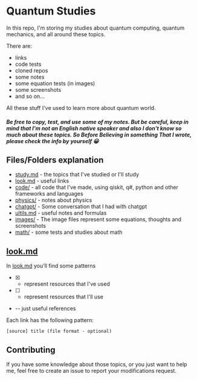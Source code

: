 # Quantum Studies

In this repo, I'm storing my studies about quantum computing, quantum mechanics, and all around these topics.


There are:

* links
* code tests
* cloned repos
* some notes
* some equation tests (in images)
* some screenshots
* and so on...

All these stuff I've used to learn more about quantum world.


##### *Be free to copy, test, and use some of my notes. But be careful, keep in mind that I'm not an English native speaker and also I don't know so much about these topics. So Before Believing in something That I wrote, please check the info by yourself 😀*


## Files/Folders explanation

* [study.md](./study.md) - the topics that I've studied or I'll study
* [look.md](./look.md) - useful links
* [code/](./code/) - all code that I've made, using qiskit, q#, python and other frameworks and languages
* [physics/](./physics/) - notes about physics
* [chatgpt/](./chatgpt/) - Some conversation that I had with chatgpt
* [ultils.md](./utils.md) - useful notes and formulas
* [images/](./images/) - The image files represent some equations, thoughts and screenshots
* [math/](./math/) - some tests and studies about math

## [look.md](./look.md)
In [look.md](./look.md) you'll find some patterns

* [X] - represent resources that I've used 
* [ ] - represent resources that I'll use
* -- just useful references

Each link has the following pattern:
```
[source] title (file format - optional)
```

## Contributing

If you have some knowledge about those topics, or you just want to help me, feel free to create an issue to report your modifications request.
